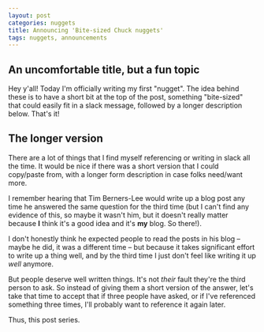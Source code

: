```yaml
---
layout: post
categories: nuggets
title: Announcing 'Bite-sized Chuck nuggets'
tags: nuggets, announcements
---
```


## An uncomfortable title, but a fun topic

Hey y'all! Today I'm officially writing my first "nugget". The idea behind these is to have a short bit at the top of the post, something "bite-sized" that could easily fit in a slack message, followed by a longer description below. That's it!

## The longer version

There are a lot of things that I find myself referencing or writing in slack all the time. It would be nice if there was a short version that I could copy/paste from, with a longer form description in case folks need/want more.

I remember hearing that Tim Berners-Lee would write up a blog post any time he answered the same question for the third time (but I can't find any evidence of this, so maybe it wasn't him, but it doesn't really matter because **I** think it's a good idea and it's **my** blog. So there!).

I don't honestly think he expected people to read the posts in his blog – maybe he did, it was a different time – but because it takes significant effort to write up a thing well, and by the third time I just don't feel like writing it up _well_ anymore.

But people deserve well written things. It's not _their_ fault they're the third person to ask. So instead of giving them a short version of the answer, let's take that time to accept that if three people have asked, or if I've referenced something three times, I'll probably want to reference it again later.

Thus, this post series.
